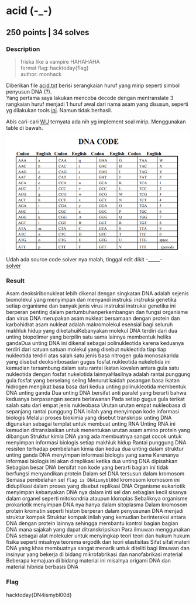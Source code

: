 # acid (-_-)
## 250 points | 34 solves

### Description
> friska like a vampire HAHAHAHA  
> format flag: hacktoday{flag}  
> author: monhack  

Diberikan file [acid.txt](./challenge/acid.txt) berisi serangkaian huruf yang mirip seperti simbol penyusun DNA (?).  
Yang pertama saya lakukan mencoba decode dengan mentranslate 3 rangkaian huruf menjadi 1 huruf awal dari nama asam yang disusun, seperti yg dilakukan tools [ini](https://www.dcode.fr/codons-genetic-code). Namun tidak berhasil.

Abis cari-cari [WU](https://embeddedworld.home.blog/2019/05/16/hacking-walkthrough-ctf-challenge/) ternyata ada nih yg implement soal mirip. Menggunakan table di bawah.  
![DNACODE](./solution/DNACODE.png)  
Udah ada source code solver nya malah, tinggal edit dikit -_____-  
[solver](./solution/solve.py)

### Result
Asam deoksiribonukleat lebih dikenal dengan singkatan DNA adalah sejenis biomolekul yang menyimpan dan menyandi instruksi instruksi genetika setiap organisme dan banyak jenis virus instruksi instruksi genetika ini berperan penting dalam pertumbuhanperkembangan dan fungsi organisme dan virus DNA merupakan asam nukleat bersamaan dengan protein dan karbohidrat asam nukleat adalah makromolekul esensial bagi seluruh makhluk hidup yang diketahuiKebanyakan molekul DNA terdiri dari dua unting biopolimer yang berpilin satu sama lainnya membentuk heliks gandaDua unting DNA ini dikenal sebagai polinukleotida karena keduanya terdiri dari satuan satuan molekul yang disebut nukleotida tiap tiap nukleotida terdiri atas salah satu jenis basa nitrogen gula monosakarida yang disebut deoksiribosadan gugus fosfat nukleotida nukelotida ini kemudian tersambung dalam satu rantai ikatan kovalen antara gula satu nukleotida dengan fosfat nukelotida lainnyaHasilnya adalah rantai punggung gula fosfat yang berselang seling Menurut kaidah pasangan basa ikatan hidrogen mengikat basa basa dari kedua unting polinukleotida membentuk DNA unting ganda Dua unting DNA bersifat anti paralel yang berarti bahwa keduanya berpasangan secara berlawanan Pada setiap gugus gula terikat salah satu dari empat jenis nukleobasa Urutan urutan empat nukleobasa di sepanjang rantai punggung DNA inilah yang menyimpan kode informasi biologis Melalui proses biokimia yang disebut transkripsi unting DNA digunakan sebagai templat untuk membuat unting RNA Unting RNA ini kemudian ditranslasikan untuk menentukan urutan asam amino protein yang dibangun Struktur kimia DNA yang ada membuatnya sangat cocok untuk menyimpan informasi biologis setiap makhluk hidup Rantai punggung DNA resisten terhadap pembelahan kimia dan kedua dua unting dalam struktur unting ganda DNA menyimpan informasi biologis yang sama Karenanya informasi biologis ini akan direplikasi ketika dua unting DNA dipisahkan Sebagian besar DNA bersifat non kode yang berarti bagian ini tidak berfungsi menyandikan protein Dalam sel DNA tersusun dalam kromosom Semasa pembelahan sel `flag is DN4ismybl00d` kromosom kromosom ini diduplikasi dalam proses yang disebut replikasi DNA Organisme eukariotik menyimpan kebanyakan DNA nya dalam inti sel dan sebagian kecil sisanya dalam organel seperti mitokondria ataupun kloroplas Sebaliknya organisme prokariotik menyimpan DNA nya hanya dalam sitoplasma Dalam kromosom protein kromatin seperti histon berperan dalam penyusunan DNA menjadi struktur kompak Struktur kompak inilah yang kemudian berinteraksi antara DNA dengan protein lainnya sehingga membantu kontrol bagian bagian DNA mana sajakah yang dapat ditranskripsikan Para ilmuwan menggunakan DNA sebagai alat molekuler untuk menyingkap teori teori dan hukum hukum fisika seperti misalnya teorema ergodik dan teori elastisitas Sifat sifat materi DNA yang khas membuatnya sangat menarik untuk diteliti bagi ilmuwan dan insinyur yang bekerja di bidang mikrofabrikasi dan nanofabrikasi material Beberapa kemajuan di bidang material ini misalnya origami DNA dan material hibrida berbasis DNA

### Flag
hacktoday{DN4ismybl00d}